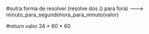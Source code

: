 #outra forma de resolver (resolve dos () para fora) --->       minuto_para_segundohora_para_minuto(valor)

#return valor 24 * 60 * 60